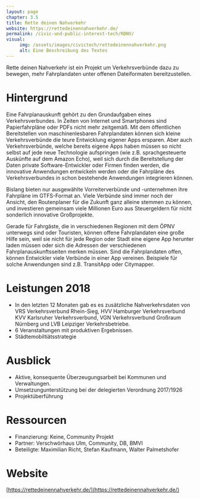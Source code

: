 ```yaml
---
layout: page
chapter: 3.5
title: Rette deinen Nahverkehr
website: https://rettedeinennahverkehr.de/
permalink: /civic-und-public-interest-tech/RDNV/
visual:
     img: /assets/images/civictech/rettedeinennahverkehr.png
     alt: Eine Beschreibung des Textes
---
```



Rette deinen Nahverkehr ist ein Projekt um Verkehrsverbünde dazu zu bewegen, mehr Fahrplandaten unter offenen Dateiformaten bereitzustellen.

# Hintergrund

Eine Fahrplanauskunft gehört zu den Grundaufgaben eines Verkehrsverbundes. In Zeiten von Internet und Smartphones sind Papierfahrpläne oder PDFs nicht mehr zeitgemäß. Mit dem öffentlichen Bereitstellen von maschinenlesbaren Fahrplandaten können sich kleine Verkehrsverbünde die teure Entwicklung eigener Apps ersparen. Aber auch Verkehrsverbünde, welche bereits eigene Apps haben müssen so nicht selbst auf jede neue Technologie aufspringen (wie z.B. sprachgesteuerte Auskünfte auf dem Amazon Echo), weil sich durch die Bereitstellung der Daten private Software-Entwickler oder Firmen finden werden, die innovative Anwendungen entwickeln werden oder die Fahrpläne des Verkehrsverbundes in schon bestehende Anwendungen integrieren können.

Bislang bieten nur ausgewählte Vorreiterverbünde und -unternehmen ihre Fahrpläne im GTFS-Format an. Viele Verbünde sind immer noch der Ansicht, den Routenplaner für die Zukunft ganz alleine stemmen zu können, und investieren gemeinsam viele Millionen Euro aus Steuergeldern für nicht sonderlich innovative Großprojekte. 

Gerade für Fahrgäste, die in verschiedenen Regionen mit dem ÖPNV unterwegs sind oder Touristen, können offene Fahrplandaten eine große Hilfe sein, weil sie nicht für jede Region oder Stadt eine eigene App herunter laden müssen oder sich die Adressen der verschiedenen Fahrplanauskunftsseiten merken müssen. Sind die Fahrplandaten offen, können Entwickler viele Verbünde in einer App vereinen. Beispiele für solche Anwendungen sind z.B. TransitApp oder Citymapper.


# Leistungen 2018

* In den letzten 12 Monaten gab es es zusätzliche Nahverkehrsdaten von VRS Verkehrsverbund Rhein-Sieg, HVV Hamburger Verkehrsverbund
KVV Karlsruher Verkehrsverbund, VGN Verkehrsverbund Großraum Nürnberg und LVB Leipziger Verkehrsbetriebe.
* 6 Veranstaltungen mit produktiven Ergebnissen.
* Städtemobiltiätsstrategie

# Ausblick

* Aktive, konsequente Überzeugungsarbeit bei Kommunen und Verwaltungen.
* Umsetzungunterstützung bei der delegierten Verordnung 2017/1926
* Projektüberführung

# Ressourcen

* Finanzierung: Keine, Community Projekt
* Partner: Verschwörhaus Ulm, Community, DB, BMVI
* Beteiligte: Maximilian Richt, Stefan Kaufmann, Walter Palmetshofer


# Website

[https://rettedeinennahverkehr.de/](https://rettedeinennahverkehr.de/)